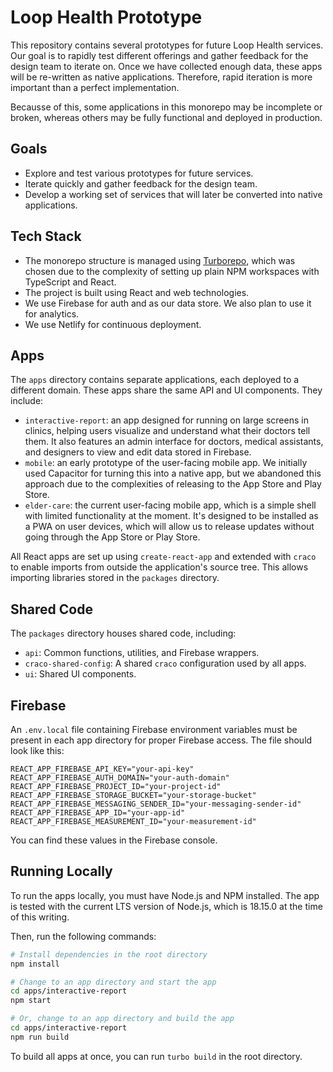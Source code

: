 # Loop Health Prototype

This repository contains several prototypes for future Loop Health services. Our goal is to rapidly test different offerings and gather feedback for the design team to iterate on. Once we have collected enough data, these apps will be re-written as native applications. Therefore, rapid iteration is more important than a perfect implementation.

Becausse of this, some applications in this monorepo may be incomplete or broken, whereas others may be fully functional and deployed in production.

## Goals

- Explore and test various prototypes for future services.
- Iterate quickly and gather feedback for the design team.
- Develop a working set of services that will later be converted into native applications.

## Tech Stack

- The monorepo structure is managed using [Turborepo](https://turbo.build/repo), which was chosen due to the complexity of setting up plain NPM workspaces with TypeScript and React.
- The project is built using React and web technologies.
- We use Firebase for auth and as our data store. We also plan to use it for analytics.
- We use Netlify for continuous deployment.

## Apps

The `apps` directory contains separate applications, each deployed to a different domain. These apps share the same API and UI components. They include:

- `interactive-report`: an app designed for running on large screens in clinics, helping users visualize and understand what their doctors tell them. It also features an admin interface for doctors, medical assistants, and designers to view and edit data stored in Firebase.
- `mobile`: an early prototype of the user-facing mobile app. We initially used Capacitor for turning this into a native app, but we abandoned this approach due to the complexities of releasing to the App Store and Play Store.
- `elder-care`: the current user-facing mobile app, which is a simple shell with limited functionality at the moment. It's designed to be installed as a PWA on user devices, which will allow us to release updates without going through the App Store or Play Store.

All React apps are set up using `create-react-app` and extended with `craco` to enable imports from outside the application's source tree. This allows importing libraries stored in the `packages` directory.

## Shared Code

The `packages` directory houses shared code, including:

- `api`: Common functions, utilities, and Firebase wrappers.
- `craco-shared-config`: A shared `craco` configuration used by all apps.
- `ui`: Shared UI components.

## Firebase

An `.env.local` file containing Firebase environment variables must be present in each app directory for proper Firebase access. The file should look like this:

```text
REACT_APP_FIREBASE_API_KEY="your-api-key"
REACT_APP_FIREBASE_AUTH_DOMAIN="your-auth-domain"
REACT_APP_FIREBASE_PROJECT_ID="your-project-id"
REACT_APP_FIREBASE_STORAGE_BUCKET="your-storage-bucket"
REACT_APP_FIREBASE_MESSAGING_SENDER_ID="your-messaging-sender-id"
REACT_APP_FIREBASE_APP_ID="your-app-id"
REACT_APP_FIREBASE_MEASUREMENT_ID="your-measurement-id"
```

You can find these values in the Firebase console.

## Running Locally

To run the apps locally, you must have Node.js and NPM installed. The app is tested with the current LTS version of Node.js, which is 18.15.0 at the time of this writing.

Then, run the following commands:

```bash
# Install dependencies in the root directory
npm install

# Change to an app directory and start the app
cd apps/interactive-report
npm start

# Or, change to an app directory and build the app
cd apps/interactive-report
npm run build
```

To build all apps at once, you can run `turbo build` in the root directory.
